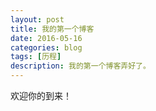 ```yaml
---
layout: post
title: 我的第一个博客
date: 2016-05-16
categories: blog
tags: [历程]
description: 我的第一个博客弄好了。
---
```


欢迎你的到来！










